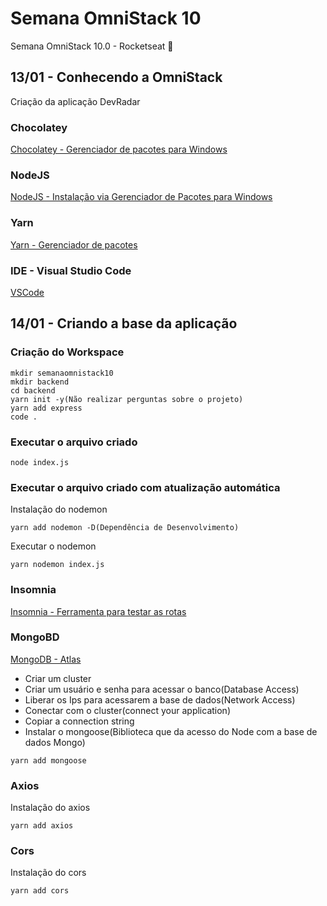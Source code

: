# Semana OmniStack 10
Semana OmniStack 10.0 - Rocketseat 🚀

## 13/01 - Conhecendo a OmniStack
Criação da aplicação DevRadar

### Chocolatey
[Chocolatey - Gerenciador de pacotes para Windows](https://chocolatey.org/install)

### NodeJS
[NodeJS - Instalação via Gerenciador de Pacotes para Windows](https://nodejs.org/pt-br/download/package-manager/#windows)

### Yarn
[Yarn - Gerenciador de pacotes](https://yarnpkg.com/pt-BR/)

### IDE - Visual Studio Code
[VSCode](https://code.visualstudio.com/)

## 14/01 - Criando a base da aplicação
### Criação do Workspace
```
mkdir semanaomnistack10
mkdir backend
cd backend
yarn init -y(Não realizar perguntas sobre o projeto)
yarn add express
code .
```
### Executar o arquivo criado
```
node index.js
```
### Executar o arquivo criado com atualização automática
Instalação do nodemon
```
yarn add nodemon -D(Dependência de Desenvolvimento)
```
Executar o nodemon
```
yarn nodemon index.js
```

### Insomnia
[Insomnia - Ferramenta para testar as rotas](https://insomnia.rest/)

### MongoBD
[MongoDB - Atlas](https://www.mongodb.com/cloud/atlas)
* Criar um cluster
* Criar um usuário e senha para acessar o banco(Database Access)
* Liberar os Ips para acessarem a base de dados(Network Access)
* Conectar com o cluster(connect your application)
* Copiar a connection string
* Instalar o mongoose(Biblioteca que da acesso do Node com a base de dados Mongo)
```
yarn add mongoose
```

### Axios
Instalação do axios
```
yarn add axios
```
### Cors
Instalação do cors
```
yarn add cors
```
